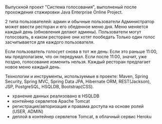 Выпускной проект "Система голосования", выполненый после прохождения стажировки Java Enterprise Online Project.

2 типа пользователей: админ и обычные пользователи
Администратор может ввести ресторан и его обеденное меню дня.
Меню меняется каждый день (обновления делают админы).
Пользователи могут голосовать, в каком ресторане они хотят пообедать
Только один голос засчитывается для каждого пользователя.

Если пользователь голосует снова в тот же день:
Если это раньше 11:00, мы предполагаем, что он передумал.
Если после 11:00, значит, уже поздно, голосование изменить нельзя.
Каждый ресторан предлагает новое меню каждый день.

Технологии и инструменты, используемые в проекте:
 Maven, Spring Security, Spring MVC, Spring Data JPA, Hibernate ORM, REST(Jackson), JSP, PostgreSQL, HSQLDB, Bootstrap(CSS).
- хранение данных реализовано в HSQLDB
- контейнер сервлетов Apache Tomcat
- регистрация/авторизация и правама доступа на основе ролей (USER, ADMIN)
- деплой в контейнер сервлетов Tomcat, в облачный сервис Heroku
